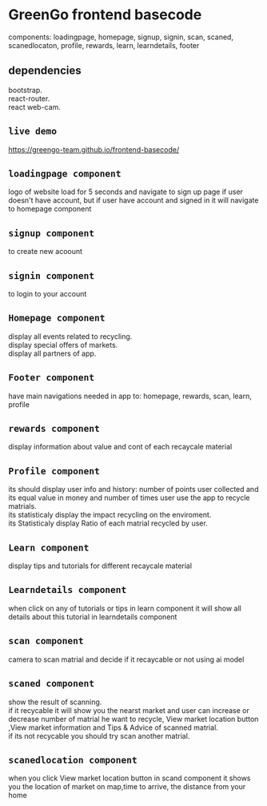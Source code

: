 # GreenGo frontend basecode
components:  loadingpage, homepage, signup, signin, scan, scaned, scanedlocaton, profile, rewards, learn, learndetails, footer

## dependencies
bootstrap.                                                                                                                                                                                                                             
react-router.                                                                                                                                                                                                                         
react web-cam.

## `live demo`
https://greengo-team.github.io/frontend-basecode/

## `loadingpage component`
logo of website load for 5 seconds and  navigate to sign up page if user doesn't have account, but if user have account and signed in it will navigate to homepage component

## `signup component`
to create new acoount

## `signin component`
to login to your account

## `Homepage component`
display all events related to recycling.                                                                                                                                                                             
display special offers of markets.                                                                                                                                                                                            
display all partners of app.

## `Footer component`
have main navigations needed in app to: homepage, rewards, scan, learn, profile

## `rewards component`
display information about value and cont of each recaycale material

## `Profile component`
its should display user info and history: number of points user collected and its equal value in money and number of times user use the app to recycle matrials.                                                                     
its statisticaly display the impact recycling on the enviroment.                                                                                                                                                               
its Statisticaly display Ratio of each matrial recycled by user.

## `Learn component`
display tips and tutorials for different recaycale material

## `Learndetails component`
when click on any of tutorials or tips in learn component it will show all details about this tutorial in learndetails component

## `scan component`
camera to scan matrial and decide if it recaycable or not using ai model

## `scaned component`
show the result of scanning.                                                                                                                                                                                                               
if it recycable it will show you the nearst market and user can increase or decrease number of matrial he want to recycle, View market location button ,View market information and Tips & Advice of scanned matrial.                                                                                                                                                                                                                      
if its not recycable you should try scan another matrial.

## `scanedlocation component` 
when you click View market location button in scand component it shows you the location of market on map,time to arrive, the distance from your home
